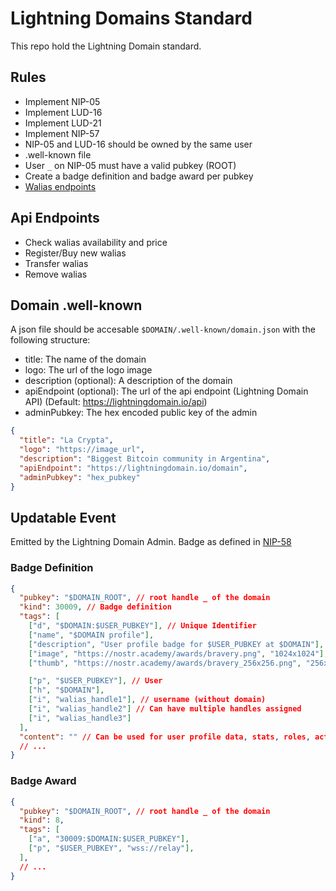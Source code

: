 # Lightning Domains Standard

This repo hold the Lightning Domain standard.

## Rules
- Implement NIP-05
- Implement LUD-16
- Implement LUD-21
- Implement NIP-57
- NIP-05 and LUD-16 should be owned by the same user
- .well-known file
- User `_` on NIP-05 must have a valid pubkey (ROOT)
- Create a badge definition and badge award per pubkey
- [Walias endpoints](./API_ENDPOINTS.md)

## Api Endpoints
- Check walias availability and price
- Register/Buy new walias
- Transfer walias
- Remove walias

## Domain .well-known

A json file should be accesable `$DOMAIN/.well-known/domain.json` with the following structure:

- title: The name of the domain
- logo: The url of the logo image
- description (optional): A description of the domain
- apiEndpoint (optional): The url of the api endpoint (Lightning Domain API) (Default: https://lightningdomain.io/api)
- adminPubkey: The hex encoded public key of the admin

```json
{
  "title": "La Crypta",
  "logo": "https://image_url",
  "description": "Biggest Bitcoin community in Argentina",
  "apiEndpoint": "https://lightningdomain.io/domain",
  "adminPubkey": "hex_pubkey"
}
```

## Updatable Event

Emitted by the Lightning Domain Admin. Badge as defined in [NIP-58](https://github.com/nostr-protocol/nips/blob/master/58.md)

### Badge Definition

```json
{
  "pubkey": "$DOMAIN_ROOT", // root handle _ of the domain
  "kind": 30009, // Badge definition
  "tags": [
    ["d", "$DOMAIN:$USER_PUBKEY"], // Unique Identifier
    ["name", "$DOMAIN profile"],
    ["description", "User profile badge for $USER_PUBKEY at $DOMAIN"],
    ["image", "https://nostr.academy/awards/bravery.png", "1024x1024"], // Domain Logo
    ["thumb", "https://nostr.academy/awards/bravery_256x256.png", "256x256"]

    ["p", "$USER_PUBKEY"], // User
    ["h", "$DOMAIN"],
    ["i", "walias_handle1"], // username (without domain)
    ["i", "walias_handle2"] // Can have multiple handles assigned
    ["i", "walias_handle3"]
  ],
  "content": "" // Can be used for user profile data, stats, roles, activity, etc.
  // ...
}
```

### Badge Award

```json
{
  "pubkey": "$DOMAIN_ROOT", // root handle _ of the domain
  "kind": 8,
  "tags": [
    ["a", "30009:$DOMAIN:$USER_PUBKEY"],
    ["p", "$USER_PUBKEY", "wss://relay"],
  ],
  // ...
}
